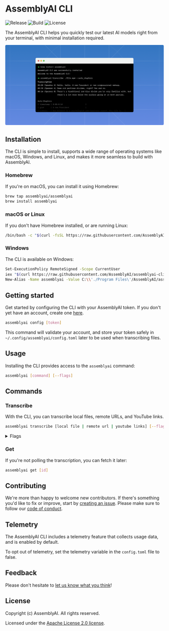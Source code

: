 # AssemblyAI CLI

![Release](https://img.shields.io/github/v/release/assemblyai/assemblyai-cli)
![Build](https://img.shields.io/github/workflow/status/assemblyai/assemblyai-cli/Release%20workflow)
![License](https://img.shields.io/github/license/assemblyai/assemblyai-cli)

The AssemblyAI CLI helps you quickly test our latest AI models right from your terminal, with minimal installation required.

![Thumbnail](./assets/thumbnail.png)

## Installation

The CLI is simple to install, supports a wide range of operating systems like macOS, Windows, and Linux, and makes it more seamless to build with AssemblyAI.

### Homebrew

If you're on macOS, you can install it using Homebrew:

```bash
brew tap assemblyai/assemblyai
brew install assemblyai
```

### macOS or Linux

If you don't have Homebrew installed, or are running Linux:

```bash
/bin/bash -c "$(curl -fsSL https://raw.githubusercontent.com/AssemblyAI/assemblyai-cli/main/install.sh)"
```

### Windows

The CLI is available on Windows:

```bash
Set-ExecutionPolicy RemoteSigned -Scope CurrentUser
iex "$(curl https://raw.githubusercontent.com/AssemblyAI/assemblyai-cli/main/install.ps1)"
New-Alias -Name assemblyai -Value C:\\'./Program Files\'/AssemblyAI/assemblyai.exe
```

## Getting started

Get started by configuring the CLI with your AssemblyAI token. If you don't yet have an account, create one [here](https://app.assemblyai.com/).

```bash
assemblyai config [token]
```

This command will validate your account, and store your token safely in `~/.config/assemblyai/config.toml` later to be used when transcribing files.

## Usage

Installing the CLI provides access to the `assemblyai` command:

```bash
assemblyai [command] [--flags]
```

## Commands

### Transcribe

With the CLI, you can transcribe local files, remote URLs, and YouTube links.

```bash
assemblyai transcribe [local file | remote url | youtube links] [--flags]
```

<details>
  <summary>Flags</summary>
  
  > **-j, --json**  
  > default: false  
  > If true, the CLI will output the JSON.

> **-p, --poll**  
> default: true  
> The CLI will poll the transcription every 3 seconds until it's complete.

> **-s, --auto_chapters**  
> default: false  
> A "summary over time" for the audio file transcribed.

> **-a, --auto_highlights**  
> default: false  
> Automatically detect important phrases and words in the text.

> **-c, --content_moderation**  
> default: false  
> Detect if sensitive content is spoken in the file.

> **-d, --dual_channel**  
> default: false  
> Enable dual channel

> **-e, --entity_detection**  
> default: false  
> Identify a wide range of entities that are spoken in the audio file.

> **-f, --format_text**  
> default: true  
> Enable text formatting

> **-u, --punctuate**  
> default: true  
> Enable automatic punctuation

> **-r, --redact_pii**  
> default: false  
> Remove personally identifiable information from the transcription.

> **-i, --redact_pii_policies**  
> default: drug,number_sequence,person_name  
> The list of PII policies to redact ([source](https://www.assemblyai.com/docs/audio-intelligence#pii-redaction)), comma-separated. Required if the redact_pii flag is true.

> **-x, --sentiment_analysis**  
> default: false  
> Detect the sentiment of each sentence of speech spoken in the file.

> **-l, --speaker_labels**  
> default: true  
> Automatically detect the number of speakers in the file.

> **-t, --topic_detection**  
> default: false  
> Label the topics that are spoken in the file.

> **-w, --webhook_url**  
> Receive a webhook once your transcript is complete.

> **-b, --webhook_auth_header_name**  
> Containing the header's name which will be inserted into the webhook request.

> **-o, --webhook_auth_header_value**  
> Receive a webhook once your transcript is complete.

> **-n, --language_detection**  
> default: true  
> Automatic identify the dominant language that’s spoken in an audio file.
> [Here](https://www.assemblyai.com/docs/core-transcription#automatic-language-detection) you can view the ALD list for supported languages

> **-g, --language_code**  
> Manually secify the language of the speech in your audio file.
> Click [here](https://www.assemblyai.com/docs#supported-languages) to view all the supported languages

</details>

### Get

If you're not polling the transcription, you can fetch it later:

```bash
assemblyai get [id]
```

## Contributing

We're more than happy to welcome new contributors. If there's something you'd like to fix or improve, start by [creating an issue](https://github.com/AssemblyAI/assemblyai-cli/issues). Please make sure to follow our [code of conduct](https://github.com/AssemblyAI/assemblyai-cli/blob/main/CODE_OF_CONDUCT.md).

## Telemetry

The AssemblyAI CLI includes a telemetry feature that collects usage data, and is enabled by default.

To opt out of telemetry, set the telemetry variable in the `config.toml` file to false.

## Feedback

Please don't hesitate to [let us know what you think](https://forms.gle/oQgktMWyL7xStH2J8)!

## License

Copyright (c) AssemblyAI. All rights reserved.

Licensed under the [Apache License 2.0 license](https://github.com/AssemblyAI/assemblyai-cli/blob/main/LICENSE).
